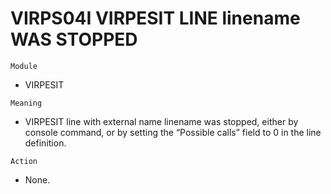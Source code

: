 # VIRPS04I VIRPESIT LINE linename WAS STOPPED

`Module`
- VIRPESIT

`Meaning`
- VIRPESIT line with external name linename was stopped, either by console command, or by setting the “Possible calls” field to 0 in the line definition.

`Action`
- None.
